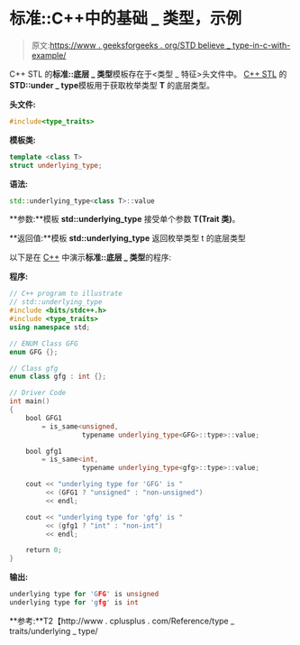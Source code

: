 # 标准::C++中的基础 _ 类型，示例

> 原文:[https://www . geeksforgeeks . org/STD believe _ type-in-c-with-example/](https://www.geeksforgeeks.org/stdunderlying_type-in-c-with-example/)

C++ STL 的**标准::底层 _ 类型**模板存在于<类型 _ 特征>头文件中。 [C++ STL](https://www.geeksforgeeks.org/the-c-standard-template-library-stl/) 的**STD::under _ type**模板用于获取枚举类型 **T** 的底层类型。

**头文件:**

```cpp
#include<type_traits>

```

**模板类:**

```cpp
template <class T>
struct underlying_type;

```

**语法:**

```cpp
std::underlying_type<class T>::value

```

**参数:**模板 **std::underlying_type** 接受单个参数 **T(Trait 类)**。

**返回值:**模板 **std::underlying_type** 返回枚举类型 t 的底层类型

以下是在 [C++](https://www.geeksforgeeks.org/c-plus-plus/) 中演示**标准::底层 _ 类型**的程序:

**程序:**

```cpp
// C++ program to illustrate
// std::underlying_type
#include <bits/stdc++.h>
#include <type_traits>
using namespace std;

// ENUM Class GFG
enum GFG {};

// Class gfg
enum class gfg : int {};

// Driver Code
int main()
{
    bool GFG1
        = is_same<unsigned,
                  typename underlying_type<GFG>::type>::value;

    bool gfg1
        = is_same<int,
                  typename underlying_type<gfg>::type>::value;

    cout << "underlying type for 'GFG' is "
         << (GFG1 ? "unsigned" : "non-unsigned")
         << endl;

    cout << "underlying type for 'gfg' is "
         << (gfg1 ? "int" : "non-int")
         << endl;

    return 0;
}
```

**输出:**

```cpp
underlying type for 'GFG' is unsigned
underlying type for 'gfg' is int

```

**参考:**T2【http://www . cplusplus . com/Reference/type _ traits/underlying _ type/